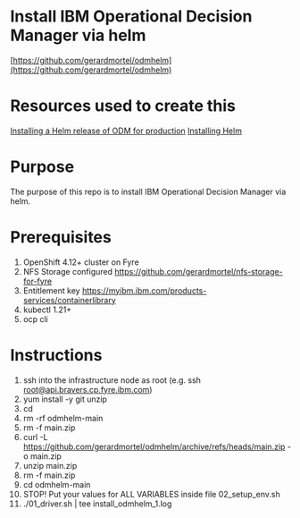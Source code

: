 # Install IBM Operational Decision Manager via helm
[https://github.com/gerardmortel/odmhelm](https://github.com/gerardmortel/odmhelm)

# Resources used to create this
[Installing a Helm release of ODM for production](https://www.ibm.com/docs/en/odm/8.12.0?topic=production-installing-helm-release-odm)
[Installing Helm](https://helm.sh/docs/intro/install/)

# Purpose
The purpose of this repo is to install IBM Operational Decision Manager via helm.

# Prerequisites
1. OpenShift 4.12+ cluster on Fyre
2. NFS Storage configured https://github.com/gerardmortel/nfs-storage-for-fyre
3. Entitlement key https://myibm.ibm.com/products-services/containerlibrary
4. kubectl 1.21+
5. ocp cli

# Instructions
1. ssh into the infrastructure node as root (e.g. ssh root@api.bravers.cp.fyre.ibm.com)
2. yum install -y git unzip
3. cd
4. rm -rf odmhelm-main
5. rm -f main.zip
6. curl -L https://github.com/gerardmortel/odmhelm/archive/refs/heads/main.zip -o main.zip
7. unzip main.zip
8. rm -f main.zip
9. cd odmhelm-main
10. STOP! Put your values for ALL VARIABLES inside file 02_setup_env.sh
11. ./01_driver.sh | tee install_odmhelm_1.log
